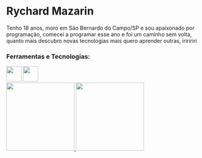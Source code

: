 <link rel="stylesheet" href="https://cdn.jsdelivr.net/gh/devicons/devicon@v2.15.1/devicon.min.css">
<h1>Rychard Mazarin</h1>
<p>Tenho 18 anos, moro em São Bernardo do Campo/SP e sou apaixonado por programação, comecei a programar esse ano e foi um caminho sem volta, quanto mais descubro novas tecnologias mais quero aprender outras, iriririri</p>

### Ferramentas e Tecnologias:

<img src="https://cdn.jsdelivr.net/gh/devicons/devicon/icons/adonisjs/adonisjs-original.svg" width="40" height="40" />

<img src="https://cdn.jsdelivr.net/gh/devicons/devicon/icons/adonisjs/adonisjs-original.svg" width="40" height="40" />



<div>
  <a href="https://github.com/rychardmazarin30">
  <img height="180em" src="https://github-readme-stats.vercel.app/api/top-langs/?username=rychardmazarin30&layout=compact&langs_count=7&theme=dracula"/>
  <img height="180em" src="https://github-readme-stats.vercel.app/api?username=rychardmazarin30&show_icons=true&theme=dracula&include_all_commits=true&count_private=true"/>
</div>

